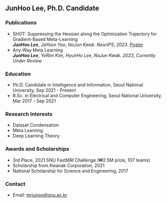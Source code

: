 <!-- ---
layout: inner
title: About
permalink: /about/
--- -->

<!-- <p align="center">
  <img src="/science_vessel.jpeg" alt="Profile Picture" style="max-height:300px; width:auto;" />
</p> -->

## JunHoo Lee, Ph.D. Candidate

<!-- ![Profile Picture](./science_vessel.jpeg) -->

<!-- I am J H LEE,  Ph.D. Candidate at the Department of Intelligence and Information, Seoul National University, with a specialization in the dynamics of deep learning. My in-depth research primarily revolves around dissecting and understanding the intricate dynamics that arise in overparameterized states of deep learning models. I hold a deep fascination for employing mathematical frameworks to probe into the essence and nuances of learning algorithms, with the ambition to decipher the underlying principles and properties that dictate the behavior of deep learning models. Beyond my academic endeavors, I'm immersed in meditation and playing the piano.
 -->
### Publications

- SHOT: Suppressing the Hessian along the Optimization Trajectory for Gradient-Based Meta-Learning  
  ***JunHoo Lee***, *JaYeon Yoo*, *NoJun Kwak*.  *NeurIPS*, *2023*. [Poster](https://neurips.cc/virtual/2023/poster/71763)
- Any-Way Meta Learning  
  ***JunHoo Lee***, *YeRim Kim*, *HyunHo Lee*, *NoJun Kwak*.  *2023*, *Currently Under Review*

<!-- - LinkedIn: [linkedin.com/in/junhoolee](#) -->
<!-- - Twitter: [@JunHooLee](#) -->

### Education

- Ph.D. Candidate in Intelligence and Information, Seoul National University, Sep 2021 - Present
- B.Sc. in Electrical and Computer Engineering, Seoul National University, Mar 2017 - Sep 2021

### Research Interests

- Dataset Condensation
- Meta Learning
- Deep Learning Theory

### Awards and Scholarships

- 3rd Place, 2021 SNU FastMRI Challenge (₩2.5M prize, 107 teams)
- Scholarship from Kwanak Corporation, 2021
- National Scholarship for Science and Engineering, 2017

### Contact

- Email: <mrjunoo@snu.ac.kr>
